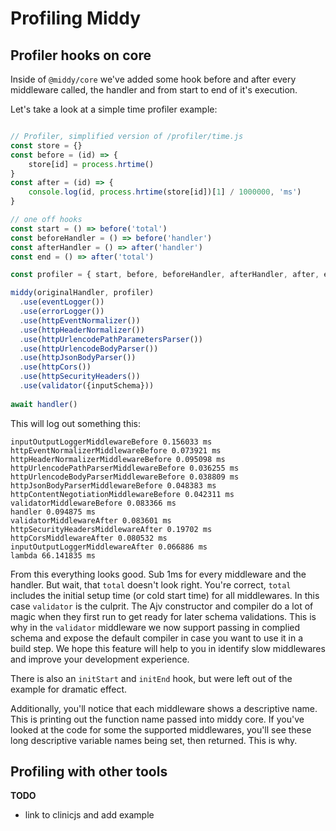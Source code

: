 # Profiling Middy

## Profiler hooks on core

Inside of `@middy/core` we've added some hook before and after every middleware called, the handler and from start to end of it's execution.

Let's take a look at a simple time profiler example:

```javascript

// Profiler, simplified version of /profiler/time.js
const store = {}
const before = (id) => {
    store[id] = process.hrtime()
}
const after = (id) => {
    console.log(id, process.hrtime(store[id])[1] / 1000000, 'ms')
}

// one off hooks
const start = () => before('total')
const beforeHandler = () => before('handler')
const afterHandler = () => after('handler')
const end = () => after('total')

const profiler = { start, before, beforeHandler, afterHandler, after, end }

middy(originalHandler, profiler)
  .use(eventLogger())
  .use(errorLogger())
  .use(httpEventNormalizer())
  .use(httpHeaderNormalizer())
  .use(httpUrlencodePathParametersParser())
  .use(httpUrlencodeBodyParser())
  .use(httpJsonBodyParser())
  .use(httpCors())
  .use(httpSecurityHeaders())
  .use(validator({inputSchema}))
  
await handler()
```

This will log out something this:

```shell
inputOutputLoggerMiddlewareBefore 0.156033 ms
httpEventNormalizerMiddlewareBefore 0.073921 ms
httpHeaderNormalizerMiddlewareBefore 0.095098 ms
httpUrlencodePathParserMiddlewareBefore 0.036255 ms
httpUrlencodeBodyParserMiddlewareBefore 0.038809 ms
httpJsonBodyParserMiddlewareBefore 0.048383 ms
httpContentNegotiationMiddlewareBefore 0.042311 ms
validatorMiddlewareBefore 0.083366 ms
handler 0.094875 ms
validatorMiddlewareAfter 0.083601 ms
httpSecurityHeadersMiddlewareAfter 0.19702 ms
httpCorsMiddlewareAfter 0.080532 ms
inputOutputLoggerMiddlewareAfter 0.066886 ms
lambda 66.141835 ms
```

From this everything looks good. Sub 1ms for every middleware and the handler. But wait, that `total` doesn't look right.
You're correct, `total` includes the initial setup time (or cold start time) for all middlewares. In this case `validator` is the culprit.
The Ajv constructor and compiler do a lot of magic when they first run to get ready for later schema validations.
This is why in the `validator` middleware we now support passing in complied schema and expose the default compiler in 
case you want to use it in a build step. We hope this feature will help to you in identify slow middlewares and improve your development experience.

There is also an `initStart` and `initEnd` hook, but were left out of the example for dramatic effect.

Additionally, you'll notice that each middleware shows a descriptive name. This is printing out the function name passed into middy core.
If you've looked at the code for some the supported middlewares, you'll see these long descriptive variable names being set, then returned.
This is why.

## Profiling with other tools
**TODO**
- link to clinicjs and add example